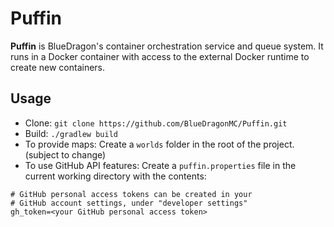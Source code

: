 # Puffin
**Puffin** is BlueDragon's container orchestration service and queue system.
It runs in a Docker container with access to the external Docker runtime to create new containers.

## Usage
- Clone: `git clone https://github.com/BlueDragonMC/Puffin.git`
- Build: `./gradlew build`
- To provide maps: Create a `worlds` folder in the root of the project. (subject to change)
- To use GitHub API features: Create a `puffin.properties` file in the current working directory with the contents:
```properties
# GitHub personal access tokens can be created in your 
# GitHub account settings, under "developer settings"
gh_token=<your GitHub personal access token>
```